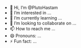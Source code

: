 - 👋 Hi, I’m @PlutoHastam
- 👀 I’m interested in ...
- 🌱 I’m currently learning ...
- 💞️ I’m looking to collaborate on ...
- 📫 How to reach me ...
- 😄 Pronouns: ...
- ⚡ Fun fact: ...

<!---
PlutoHastam/PlutoHastam is a ✨ special ✨ repository because its `README.md` (this file) appears on your GitHub profile.
You can click the Preview link to take a look at your changes.
--->

